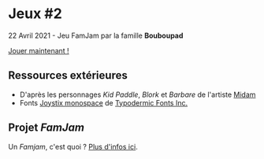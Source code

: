 # Jeux #2

22 Avril 2021 - Jeu FamJam par la famille **Bouboupad**

[Jouer maintenant !](https://pskalou.github.io/famjam2)



## Ressources extérieures 

* D'après les personnages *Kid Paddle*, *Blork* et *Barbare* de l'artiste [Midam](http://www.midam.be/)
* Fonts [Joystix monospace](https://www.1001fonts.com/joystix-font.html) de [Typodermic Fonts Inc.](https://typodermicfonts.com/proportional-joystix/)



## Projet *FamJam*

Un *Famjam*, c'est quoi ? [Plus d'infos ici](https://github.com/Pskalou/famjam1).